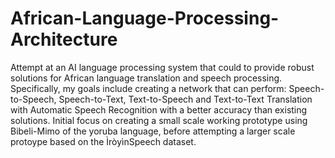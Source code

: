 # African-Language-Processing-Architecture
Attempt at an AI language processing system that could to provide robust solutions for African language translation and speech processing. Specifically, my goals include creating a network that can perform: Speech-to-Speech, Speech-to-Text, Text-to-Speech and Text-to-Text Translation with Automatic Speech Recognition with a better accuracy than existing solutions.
Initial focus on creating a small scale working prototype using Bibeli-Mimo of the yoruba language, before attempting a larger scale protoype based on the ÌròyìnSpeech dataset.
